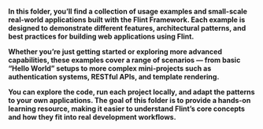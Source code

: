 **In this folder, you’ll find a collection of usage examples and small-scale real-world applications built with the Flint Framework. Each example is designed to demonstrate different features, architectural patterns, and best practices for building web applications using Flint.**

**Whether you’re just getting started or exploring more advanced capabilities, these examples cover a range of scenarios — from basic “Hello World” setups to more complex mini-projects such as authentication systems, RESTful APIs, and template rendering.**

**You can explore the code, run each project locally, and adapt the patterns to your own applications. The goal of this folder is to provide a hands-on learning resource, making it easier to understand Flint’s core concepts and how they fit into real development workflows.**